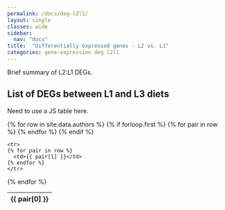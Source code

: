 ```yaml
---
permalink: /docs/deg-l2l1/
layout: single
classes: wide
sidebar:
  nav: "docs"
title:  "Differentially expressed genes - L2 vs. L1"
categories: gene-expression deg l2l1
---
```

Brief summary of L2:L1 DEGs.

## List of DEGs between L1 and L3 diets

Need to use a JS table here.

<table id="degl2l1" class="display">
  {% for row in site.data.authors %}
    {% if forloop.first %}
    <thead> <tr>
      {% for pair in row %}
        <th>{{ pair[0] }}</th>
      {% endfor %}
    </tr> </thead>
    <tbody>
    {% endif %}

    <tr>
    {% for pair in row %}
      <td>{{ pair[1] }}</td>
    {% endfor %}
    </tr>
  {% endfor %}
  </tbody>
</table>

<script>
$(document).ready( function () {
    $('#degl2l1').DataTable();
} );
</script>
